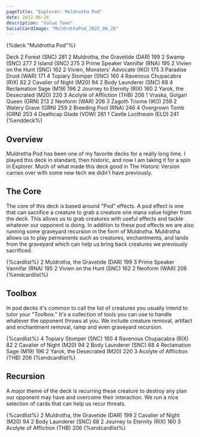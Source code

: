 ```yaml
---
pageTitle: "Explorer: Muldrotha Pod"
date: 2022-06-26
description: "Value Town"
SocialCardImage: "MuldrothaPod_2022_06_26"
---
```


{%deck "Muldrotha Pod"%}

Deck
2 Forest (SNC) 281
2 Muldrotha, the Gravetide (DAR) 199
2 Swamp (SNC) 277
2 Island (SNC) 275
3 Prime Speaker Vannifar (RNA) 195
2 Vivien on the Hunt (SNC) 162
2 Vivien, Monsters' Advocate (IKO) 175
3 Paradise Druid (WAR) 171
4 Topiary Stomper (SNC) 160
4 Ravenous Chupacabra (RIX) 82
2 Cavalier of Night (M20) 94
2 Body Launderer (SNC) 68
4 Reclamation Sage (M19) 196
2 Journey to Eternity (RIX) 160
2 Yarok, the Desecrated (M20) 220
3 Acolyte of Affliction (THB) 206
1 Vraska, Golgari Queen (GRN) 213
2 Neoform (WAR) 206
3 Zagoth Triome (IKO) 259
2 Watery Grave (GRN) 259
2 Breeding Pool (RNA) 246
4 Overgrown Tomb (GRN) 253
4 Deathcap Glade (VOW) 261
1 Castle Locthwain (ELD) 241
{%enddeck%}

## Overview

Muldrotha Pod has been one of my favorite decks for a really long time. I played this deck in standard, then historic, and now I am taking it for a spin in Explorer. Much of what made this deck good in The Historic Version carries over with some new tech we didn't have previously. 

## The Core

The core of this deck is based around "Pod" effects. A pod effect is one that can sacrifice a creature to grab a creature one mana value higher from the deck. This allows us to grab creatures with useful effects and tackle whatever our opponent is doing. In addition to these pod effects we are also running some graveyard recursion in the form of Muldrotha. Muldrotha allows us to play permanents such as creatures, enchantments, and lands from the graveyard which can help us bring back creatures we previously sacrificed. 

{%cardlist%}
2 Muldrotha, the Gravetide (DAR) 199
3 Prime Speaker Vannifar (RNA) 195
2 Vivien on the Hunt (SNC) 162
2 Neoform (WAR) 206
{%endcardlist%}

## Toolbox

In pod decks it's common to call the list of creatures you usually intend to tutor your "Toolbox." It's a collection of tools you can use to handle whatever the opponent throws at you. We include creature removal, artifact and enchantment removal, ramp and even graveyard recursion. 

{%cardlist%}
4 Topiary Stomper (SNC) 160
4 Ravenous Chupacabra (RIX) 82
2 Cavalier of Night (M20) 94
2 Body Launderer (SNC) 68
4 Reclamation Sage (M19) 196
2 Yarok, the Desecrated (M20) 220
3 Acolyte of Affliction (THB) 206
{%endcardlist%}

## Recursion

A major theme of the deck is recurring these creature to destroy any plan our opponent may have and overcome their interaction. We run a nice selection of cards that can help us recur threats. 

{%cardlist%}
2 Muldrotha, the Gravetide (DAR) 199
2 Cavalier of Night (M20) 94
2 Body Launderer (SNC) 68
2 Journey to Eternity (RIX) 160
3 Acolyte of Affliction (THB) 206
{%endcardlist%}